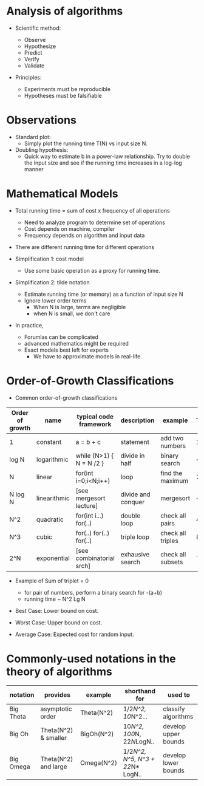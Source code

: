 # Analysis of algorithms

  - Scientific method:
    - Observe
    - Hypothesize
    - Predict
    - Verify
    - Validate
    
  - Principles:
    - Experiments must be reproducible
    - Hypotheses must be falsifiable

# Observations
  - Standard plot:
    - Simply plot the running time T(N) vs input size N.
  - Doubling hypothesis:
    - Quick way to estimate b in a power-law relationship. Try to double the input size and see if the 
      running time increases in a log-log manner

# Mathematical Models
  - Total running time = sum of cost x frequency of all operations
    - Need to analyze program to determine set of operations
    - Cost depends on machine, compiler
    - Frequency depends on algorithm and input data
    
  - There are different running time for different operations
  - Simplification 1: cost model
    - Use some basic operation as a proxy for running time.
  - Simplification 2: tilde notation
    - Estimate running time (or memory) as a function of input size N
    - Ignore lower order terms
      - When N is large, terms are negligible
      - when N is small, we don't care
      
  - In practice,
    - Forumlas can be complicated
    - advanced mathematics might be required
    - Exact models best left for experts
      - We have to approximate models in real-life.
      
# Order-of-Growth Classifications

  - Common order-of-growth classifications
  
  | Order of growth | name            | typical code framework  | description         | example                | T(2N)/T(N)  |
  | --------------- | --------------- | ----------------------- | ------------------- | ---------------------- | ----------- |
  | 1               | constant        | a = b + c               | statement           | add two numbers        | 1           |
  | log N           | logarithmic     | while (N>1) { N = N /2 }| divide in half      | binary search          | ~ 1         |
  | N               | linear          | for(int i=0;i<N;i++)    | loop                | find the maximum       | 2           |
  | N log N         | linearithmic    | [see mergesort lecture] | divide and conquer  | mergesort              | ~ 2         |
  | N^2             | quadratic       | for(int i...) for(..)   | double loop         | check all pairs        | 4           |
  | N^3             | cubic           | for(..) for(..) for(..) | triple loop         | check all triples      | 8           |
  | 2^N             | exponential     | [see combinatorial srch]| exhausive search    | check all subsets      | T(N)        |
  

  - Example of Sum of triplet = 0
    - for pair of numbers, perform a binary search for -(a+b)
    - running time ~ N^2 Lg N

  - Best Case: Lower bound on cost.
  - Worst Case: Upper bound on cost.
  - Average Case: Expected cost for random input.

# Commonly-used notations in the theory of algorithms

  | notation    | provides            | example     | shorthand for                       | used to                 |
  | ----------- | -----------------   | ----------- | ----------------------------------- | ----------------------- |
  | Big Theta   | asymptotic order    | Theta(N^2)  | 1/2*N^2, 10*N^2...                  | classify algorithms     |
  | Big Oh      | Theta(N^2) & smaller| BigOh(N^2)  | 10*N^2, 100*N, 22*N*LogN..          | develop upper bounds    |
  | Big Omega   | Theta(N^2) and large| Omega(N^2)  | 1/2*N^2, N^5, N^3 + 22*N* LogN..    | develop lower bounds    |

